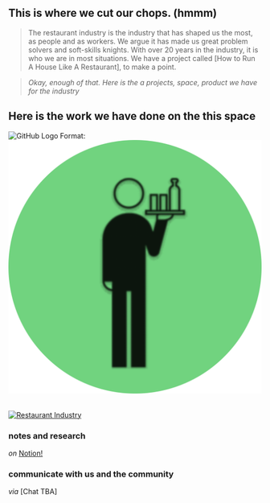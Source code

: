 ## This is where we **cut our chops**. (hmmm) 

> The restaurant industry is the industry that has shaped us the most, as people and as workers. We argue it has made us great problem solvers and soft-skills knights. 
> With over 20 years in the industry, it is who we are in most situations. We have a project called [How to Run A House Like A Restaurant], to make a point.
 
> *Okay, enough of that. Here is the a projects, space, product we have for the industry*


## Here is the work we have done on the this space
![GitHub Logo](/images/logo.png)
Format: ![Alt Text](_assets/_img/TheIndustryDirect-Restaurant.Industry_space-icon.png)
![]()

<a href="https://www.notion.so/theindustrydirect/e9280362641d4bcb8e7ff3d1a92f4bc8?v=10a88e2fa8624426bc355b3842b32592">
<img src="https://theindustrydirect.com/_assets/_img/TheIndustryDirect-Restaurant.Industry_space-icon.png" alt="Restaurant Industry" style="width:110px;height:110px;">
</a>


### notes and research

*on* [Notion!](https://www.notion.so/theindustrydirect/e9280362641d4bcb8e7ff3d1a92f4bc8?v=10a88e2fa8624426bc355b3842b32592)

### communicate with us and the community

*via* [Chat TBA]


